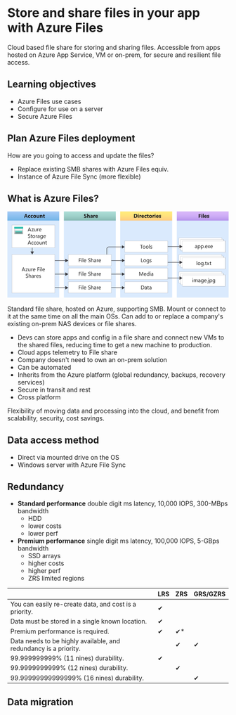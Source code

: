 # Store and share files in your app with Azure Files


Cloud based file share for storing and sharing files. Accessible from apps hosted on Azure App Service, VM or on-prem, for secure and resilient file access.


## Learning objectives

- Azure Files use cases
- Configure for use on a server
- Secure Azure Files


## Plan Azure Files deployment

How are you going to access and update the files?
- Replace existing SMB shares with Azure Files equiv.
- Instance of Azure File Sync (more flexible)


## What is Azure Files?

![](assets/2g-files-overview.svg)


Standard file share, hosted on Azure, supporting SMB. Mount or connect to it at the same time on all the main OSs. Can add to or replace a company's existing on-prem NAS devices or file shares.

- Devs can store apps and config in a file share and connect new VMs to the shared files, reducing time to get a new machine to production.
- Cloud apps telemetry to File share
- Company doesn't need to own an on-prem solution
- Can be automated
- Inherits from the Azure platform (global redundancy, backups, recovery services)
- Secure in transit and rest
- Cross platform


Flexibility of moving data and processing into the cloud, and benefit from scalability, security, cost savings.


## Data access method

- Direct via mounted drive on the OS
- Windows server with Azure File Sync


## Redundancy

- <b>Standard performance</b> double digit ms latency, 10,000 IOPS, 300-MBps bandwidth
    - HDD
    - lower costs
    - lower perf
- <b>Premium performance</b> single digit ms latency, 100,000 IOPS, 5-GBps bandwidth
    - SSD arrays
    - higher costs
    - higher perf
    - ZRS limited regions


||LRS|ZRS|GRS/GZRS|
|--|:--|:--|:--|
|You can easily re-create data, and cost is a priority.|✔|||		
|Data must be stored in a single known location.|✔|||		
|Premium performance is required.|✔|✔*||
|Data needs to be highly available, and redundancy is a priority.||✔|✔|
|99.999999999% (11 nines) durability.|✔|||
|99.9999999999% (12 nines) durability.||✔||
|99.99999999999999% (16 nines) durability.|||✔|


## Data migration


